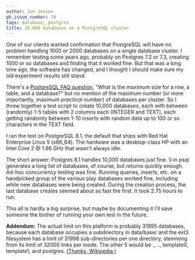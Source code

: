 ```yaml
---
author: Jon Jensen
gh_issue_number: 74
tags: database, postgres
title: 10,000 databases on a PostgreSQL cluster
---
```


One of our clients wanted confirmation that PostgreSQL will have no problem handling 1000 or 2000 databases on a single database cluster. I remember testing some years ago, probably on Postgres 7.2 or 7.3, creating 1000 or so databases and finding that it worked fine. But that was a long time ago, the software has changed, and I thought I should make sure my old experiment results still stand.

There's a [PostgreSQL FAQ question](http://www.postgresql.org/docs/faqs.FAQ.html#item4.4), "What is the maximum size for a row, a table, and a database?" but no mention of the maximum number (or more importantly, maximum *practical* number) of databases per cluster. So I threw together a test script to create 10,000 databases, each with between (randomly) 1-5 tables with 2 columns each (INTEGER and TEXT), each getting randomly between 1-10 inserts with random data up to 100 or so characters in the TEXT field.

I ran the test on PostgreSQL 8.1, the default that ships with Red Hat Enterprise Linux 5 (x86_64). The hardware was a desktop-class HP with an Intel Core 2 @ 1.86 GHz that wasn't always idle.

The short answer: Postgres 8.1 handles 10,000 databases just fine. \l in psql generates a long list of databases, of course, but returns quickly enough. Ad-hoc concurrency testing was fine. Running queries, inserts, etc. on a handpicked group of the various play databases worked fine, including while new databases were being created. During the creation process, the last database creates seemed about as fast the first. It took 2.75 hours to run.

This all is hardly a big surprise, but maybe by documenting it I'll save someone the bother of running your own test in the future.

**Addendum:** The actual limit on this platform is probably 31995 databases, because each database occupies a subdirectory in data/base/ and the ext3 filesystem has a limit of 31998 sub-directories per one directory, stemming from its limit of 32000 links per inode. The other 5 would be ., .., template0, template1, and postgres. [(Thanks, Wikipedia.)](http://en.wikipedia.org/wiki/Ext3#Functionality)
